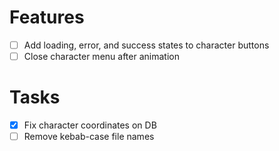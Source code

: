 # Features

- [ ] Add loading, error, and success states to character buttons
- [ ] Close character menu after animation

# Tasks

- [x] Fix character coordinates on DB
- [ ] Remove kebab-case file names